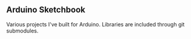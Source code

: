 Arduino Sketchbook
------------------

Various projects I've built for Arduino. Libraries are included through git submodules.


